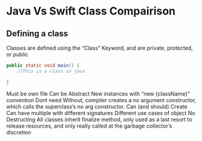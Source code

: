 # Java Vs Swift Class Compairison

## Defining a class

Classes are defined using the “Class” Keyword, and are private, protected, or public
    
```java
public static void main() {
    //This is a class in java

}
```

Must be own file
Can be Abstract
New instances with “new {className}” convention
Dont need
Without, compiler creates a no argument constructor, which calls the superclass’s no arg constructor.
Can (and should) Create
Can have multiple with different signatures
Different use cases of object
 No Destructing 
All classes inherit finalize method, only used as a last resort to release resources, and only really called at the garbage collector’s discretion


